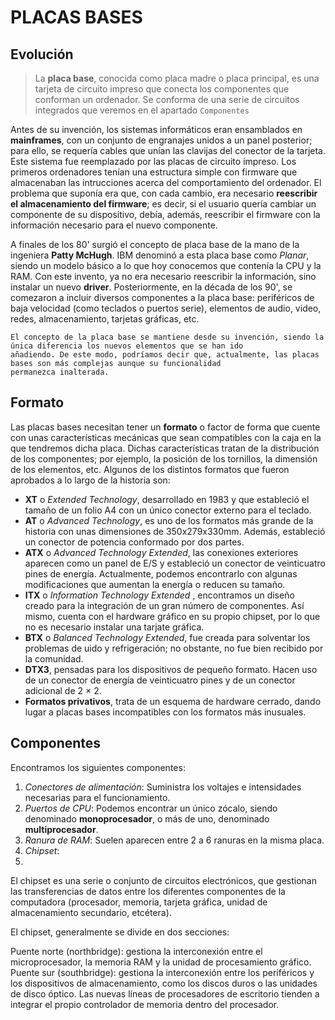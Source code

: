 # PLACAS BASES

## Evolución

  > La **placa base**, conocida como placa madre o placa principal, es una tarjeta de circuito impreso que conecta los componentes que conforman un ordenador. Se       conforma de una serie de circuitos integrados que veremos en el apartado `Componentes`

  Antes de su invención, los sistemas informáticos eran ensamblados en **mainframes**, con un conjunto de engranajes unidos a un panel posterior; para ello, se requería cables que unían las clavijas del conector de la tarjeta. Este sistema fue reemplazado por las placas de circuito impreso. Los primeros ordenadores tenían una estructura simple con firmware que almacenaban las intrucciones acerca del comportamiento del ordenador. El problema que suponía era que, con cada cambio, era necesario **reescribir el almacenamiento del firmware**; es decir, si el usuario quería cambiar un componente de su dispositivo, debía, además, reescribir el firmware con la información necesario para el nuevo componente.

  A finales de los 80' surgió el concepto de placa base de la mano de la ingeniera **Patty McHugh**. IBM denominó a esta placa base como *Planar*, siendo un modelo básico a lo que hoy conocemos que contenía la CPU y la RAM. Con este invento, ya no era necesario reescribir la información, sino instalar un nuevo **driver**. Posteriormente, en la década de los 90', se comezaron a incluir diversos componentes a la placa base: periféricos de baja velocidad (como teclados o puertos serie), elementos de audio, video, redes, almacenamiento, tarjetas gráficas, etc.

```
El concepto de la placa base se mantiene desde su invención, siendo la única diferencia los nuevos elementos que se han ido
añadiendo. De este modo, podríamos decir que, actualmente, las placas bases son más complejas aunque su funcionalidad
permanezca inalterada.
```

## Formato 

  Las placas bases necesitan tener un **formato** o factor de forma que cuente con unas características mecánicas que sean compatibles con la caja en la que tendremos dicha placa. Dichas características tratan de la distribución de los componentes; por ejemplo, la posición de los tornillos, la dimensión de los elementos, etc. Algunos de los distintos formatos que fueron aprobados a lo largo de la historia son:

- **XT** o _Extended Technology_, desarrollado en 1983 y que estableció el tamaño de un folio A4 con un único conector externo para el teclado.
- **AT** o _Advanced Technology_, es uno de los formatos más grande de la historia con unas dimensiones de 350x279x330mm. Además, estableció un conector de potencia conformado por dos partes.
- **ATX** o _Advanced Technology Extended_, las conexiones exteriores aparecen como un panel de E/S y estableció un conector de veinticuatro pines de energía. Actualmente, podemos encontrarlo con algunas modificaciones que aumentan la energía o reducen su tamaño.
- **ITX** o _Information Technology Extended_ , encontramos un diseño creado para la integración de un gran número de componentes. Así mismo, cuenta con el hardware gráfico en su propio chipset, por lo que no es necesario instalar una tarjate gráfica.
- **BTX** o _Balanced Technology Extended_, fue creada para solventar los problemas de uido y refrigeración; no obstante, no fue bien recibido por la comunidad.
- **DTX3​**, pensadas para los dispositivos de pequeño formato. Hacen uso de un conector de energía de veinticuatro pines y de un conector adicional de 2 × 2.
- **Formatos privativos**, trata de un esquema de hardware cerrado, dando lugar a placas bases incompatibles con los formatos más inusuales. 


## Componentes

  Encontramos los siguientes componentes:

  1. _Conectores de alimentación_: Suministra los voltajes e intensidades necesarias para el funcionamiento.
  2. _Puertos de CPU_: Podemos encontrar un único zócalo, siendo denominado **monoprocesador**, o más de uno, denominado **multiprocesador**.
  3. _Ranura de RAM_: Suelen aparecen entre 2 a 6 ranuras en la misma placa.
  4. _Chipset_: 
  5. 

El chipset es una serie o conjunto de circuitos electrónicos, que gestionan las transferencias de datos entre los diferentes componentes de la computadora (procesador, memoria, tarjeta gráfica, unidad de almacenamiento secundario, etcétera).

El chipset, generalmente se divide en dos secciones:

Puente norte (northbridge): gestiona la interconexión entre el microprocesador, la memoria RAM y la unidad de procesamiento gráfico.
Puente sur (southbridge): gestiona la interconexión entre los periféricos y los dispositivos de almacenamiento, como los discos duros o las unidades de disco óptico.
Las nuevas líneas de procesadores de escritorio tienden a integrar el propio controlador de memoria dentro del procesador.

